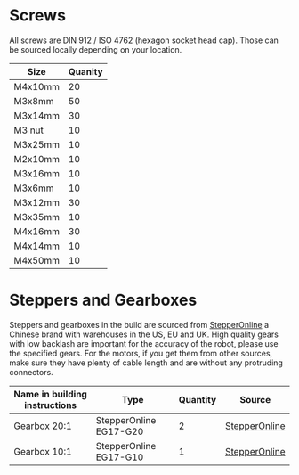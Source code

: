 # Screws

All screws are DIN 912 / ISO 4762 (hexagon socket head cap). Those can be sourced locally depending on your location.

| Size    | Quanity  |
|---------|----------|
| M4x10mm | 20       |
| M3x8mm  | 50       |
| M3x14mm | 30       |
| M3 nut  | 10       | 
| M3x25mm | 10       | 
| M2x10mm | 10       | 
| M3x16mm | 10       | 
| M3x6mm  | 10       | 
| M3x12mm | 30       |
| M3x35mm | 10       |
| M4x16mm | 30       |
| M4x14mm | 10       |
| M4x50mm | 10       |

# Steppers and Gearboxes

Steppers and gearboxes in the build are sourced from [StepperOnline](https://www.omc-stepperonline.com/) a Chinese brand with warehouses in the US, EU and UK. High quality gears with low backlash are important for the accuracy of the robot, please use the specified gears. For the motors, if you get them from other sources, make sure they have plenty of cable length and are without any protruding connectors.

| Name in building instructions | Type                                | Quantity  |  Source
|-------------------------------|-------------------------------------|-----------|--------|
| Gearbox 20:1                  | StepperOnline  EG17-G20             |         2 | [StepperOnline](https://www.omc-stepperonline.com/eg-series-planetary-gearbox-gear-ratio-20-1-backlash-20-arc-min-for-nema-17-stepper-motor-eg17-g20) |
| Gearbox 10:1                  | StepperOnline  EG17-G10             |         1 | [StepperOnline](https://www.omc-stepperonline.com/eg-series-planetary-gearbox-gear-ratio-10-1-backlash-15-arc-min-for-nema-17-stepper-motor-eg17-g10) |

